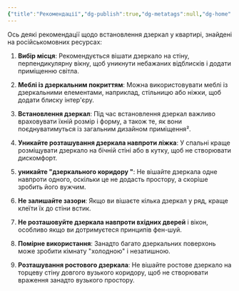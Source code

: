 ```yaml
---
{"title":"Рекомендації","dg-publish":true,"dg-metatags":null,"dg-home":null,"permalink":"/vimova/rekomendacziyi/","dgPassFrontmatter":true,"noteIcon":""}
---
```



Ось деякі рекомендації щодо встановлення дзеркал у квартирі, знайдені на російськомовних ресурсах:

1. **Вибір місця**: Рекомендується вішати дзеркало на стіну, перпендикулярну вікну, щоб уникнути небажаних відблисків і додати приміщенню світла.
2. **Меблі із дзеркальним покриттям**: Можна використовувати меблі із дзеркальними елементами, наприклад, стільницю або ніжки, щоб додати блиску інтер'єру.
3. **Встановлення дзеркал**: Під час встановлення дзеркал важливо враховувати їхній розмір і форму, а також те, як вони поєднуватимуться із загальним дизайном приміщення².
4. **Уникайте розташування дзеркала навпроти ліжка**: У спальні краще розміщувати дзеркало на бічній стіні або в кутку, щоб не створювати дискомфорт.
5. **уникайте "дзеркального коридору "**: Не вішайте дзеркала одне навпроти одного, оскільки це не додасть простору, а скоріше зробить його вужчим.
6. **Не залишайте зазори**: Якщо ви вішаєте кілька дзеркал у ряд, краще клеїти їх до стіни встик.

7. **Не розташовуйте дзеркала навпроти вхідних дверей** і вікон, особливо якщо ви дотримуєтеся принципів фен-шуй.
8. **Помірне використання**: Занадто багато дзеркальних поверхонь може зробити кімнату "холодною" і незатишною.
9. **Розташування ростового дзеркала**: Не вішайте ростове дзеркало на торцеву стіну довгого вузького коридору, щоб не створювати враження занадто вузького простору.